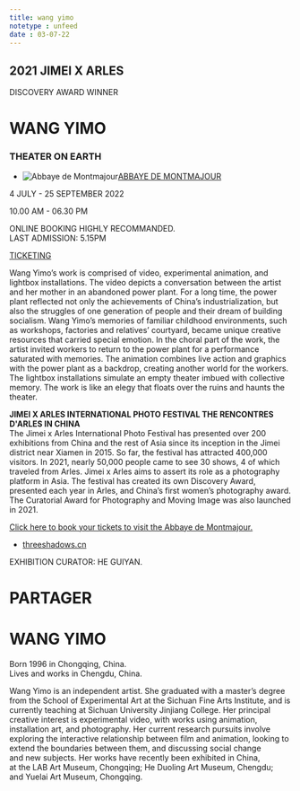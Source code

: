 ```yaml
---
title: wang yimo
notetype : unfeed
date : 03-07-22
---
```


## 2021 JIMEI X ARLES  
DISCOVERY AWARD WINNER

# WANG YIMO

### THEATER ON EARTH

-   ![Abbaye de Montmajour](https://www.rencontres-arles.com/files/place_number_thumbnail_637.png)[ABBAYE DE MONTMAJOUR](https://www.rencontres-arles.com/en/expositions/map?p[]=40&)
    

4 JULY - 25 SEPTEMBER 2022

10.00 AM - 06.30 PM

ONLINE BOOKING HIGHLY RECOMMANDED.   
LAST ADMISSION: 5.15PM

[TICKETING](https://billetterie.rencontres-arles.com/prestation/Billetterie.html?process=7&switch=1&locale=fr)

Wang Yimo’s work is comprised of video, experimental animation, and lightbox installations. The video depicts a conversation between the artist and her mother in an abandoned power plant. For a long time, the power plant reflected not only the achievements of China’s industrialization, but also the struggles of one generation of people and their dream of building socialism. Wang Yimo’s memories of familiar childhood environments, such as workshops, factories and relatives’ courtyard, became unique creative resources that carried special emotion. In the choral part of the work, the artist invited workers to return to the power plant for a performance saturated with memories. The animation combines live action and graphics with the power plant as a backdrop, creating another world for the workers. The lightbox installations simulate an empty theater imbued with collective memory. The work is like an elegy that floats over the ruins and haunts the theater.  
  
**JIMEI X ARLES INTERNATIONAL PHOTO FESTIVAL THE RENCONTRES D'ARLES IN CHINA**  
The Jimei x Arles International Photo Festival has presented over 200 exhibitions from China and the rest of Asia since its inception in the Jimei district near Xiamen in 2015. So far, the festival has attracted 400,000 visitors. In 2021, nearly 50,000 people came to see 30 shows, 4 of which traveled from Arles. Jimei x Arles aims to assert its role as a photography platform in Asia. The festival has created its own Discovery Award, presented each year in Arles, and China’s first women’s photography award. The Curatorial Award for Photography and Moving Image was also launched in 2021.  
  
[Click here to book your tickets to visit the Abbaye de Montmajour.](https://tickets.monuments-nationaux.fr/fr-FR/familles)

-   [threeshadows.cn](https://www.threeshadows.cn/)

EXHIBITION CURATOR: HE GUIYAN.

# PARTAGER

# WANG YIMO

Born 1996 in Chongqing, China.  
Lives and works in Chengdu, China.

Wang Yimo is an independent artist. She graduated with a master’s degree from the School of Experimental Art at the Sichuan Fine Arts Institute, and is currently teaching at Sichuan University Jinjiang College. Her principal creative interest is experimental video, with works using animation, installation art, and photography. Her current research pursuits involve exploring the interactive relationship between film and animation, looking to extend the boundaries between them, and discussing social change and new subjects. Her works have recently been exhibited in China, at the LAB Art Museum, Chongqing; He Duoling Art Museum, Chengdu; and Yuelai Art Museum, Chongqing.